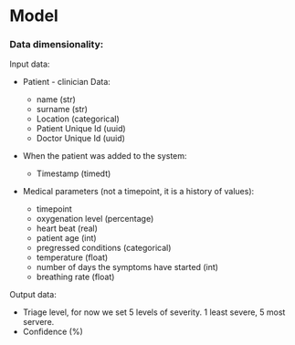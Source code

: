 # Model


### Data dimensionality:

Input data:

- Patient - clinician Data:    
    
    + name (str)
    + surname (str)
    + Location (categorical)
    + Patient Unique Id (uuid)
    + Doctor Unique Id (uuid)
    
- When the patient was added to the system:
    
    + Timestamp (timedt)
    
- Medical parameters (not a timepoint, it is a history of values):

    + timepoint
    + oxygenation level (percentage)
    + heart beat (real)
    + patient age (int)
    + pregressed conditions (categorical)
    + temperature (float)
    + number of days the symptoms have started (int)
    + breathing rate (float)

Output data:

- Triage level, for now we set 5 levels of severity. 1 least severe, 5 most servere.
- Confidence (%)